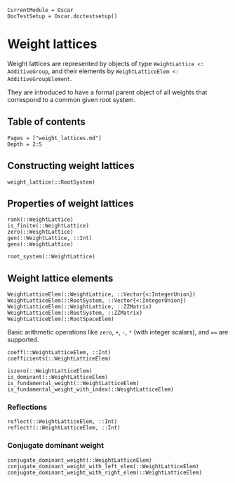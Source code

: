 ```@meta
CurrentModule = Oscar
DocTestSetup = Oscar.doctestsetup()
```

# Weight lattices

Weight lattices are represented by objects of type `WeightLattice <: AdditiveGroup`, and their elements by `WeightLatticeElem <: AdditiveGroupElement`.

They are introduced to have a formal parent object of all weights that correspond to a common given root system.


## Table of contents

```@contents
Pages = ["weight_lattices.md"]
Depth = 2:5
```

## Constructing weight lattices
```@docs
weight_lattice(::RootSystem)
```


## Properties of weight lattices

```@docs
rank(::WeightLattice)
is_finite(::WeightLattice)
zero(::WeightLattice)
gen(::WeightLattice, ::Int)
gens(::WeightLattice)
```

```@docs
root_system(::WeightLattice)
```


## Weight lattice elements

```@docs
WeightLatticeElem(::WeightLattice, ::Vector{<:IntegerUnion})
WeightLatticeElem(::RootSystem, ::Vector{<:IntegerUnion})
WeightLatticeElem(::WeightLattice, ::ZZMatrix)
WeightLatticeElem(::RootSystem, ::ZZMatrix)
WeightLatticeElem(::RootSpaceElem)
```

Basic arithmetic operations like `zero`, `+`, `-`, `*` (with integer scalars), and `==` are supported.

```@docs
coeff(::WeightLatticeElem, ::Int)
coefficients(::WeightLatticeElem)
```

```@docs
iszero(::WeightLatticeElem)
is_dominant(::WeightLatticeElem)
is_fundamental_weight(::WeightLatticeElem)
is_fundamental_weight_with_index(::WeightLatticeElem)
```

### Reflections
```@docs
reflect(::WeightLatticeElem, ::Int)
reflect!(::WeightLatticeElem, ::Int)
```

### Conjugate dominant weight
```@docs
conjugate_dominant_weight(::WeightLatticeElem)
conjugate_dominant_weight_with_left_elem(::WeightLatticeElem)
conjugate_dominant_weight_with_right_elem(::WeightLatticeElem)
```
